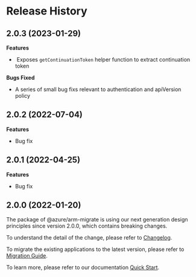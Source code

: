 # Release History

## 2.0.3 (2023-01-29)

**Features**

  -  Exposes `getContinuationToken` helper function to extract continuation token

**Bugs Fixed**

  - A series of small bug fixs relevant to authentication and apiVersion policy

## 2.0.2 (2022-07-04)

**Features**

  - Bug fix

## 2.0.1 (2022-04-25)

**Features**

  - Bug fix
    
## 2.0.0 (2022-01-20)

The package of @azure/arm-migrate is using our next generation design principles since version 2.0.0, which contains breaking changes.

To understand the detail of the change, please refer to [Changelog](https://aka.ms/js-track2-changelog).

To migrate the existing applications to the latest version, please refer to [Migration Guide](https://aka.ms/js-track2-migration-guide).

To learn more, please refer to our documentation [Quick Start](https://aka.ms/js-track2-quickstart).
